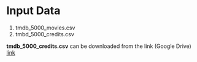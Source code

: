 # Input Data
1. tmdb_5000_movies.csv
2. tmbd_5000_credits.csv

**tmdb_5000_credits.csv** can be downloaded from the link (Google Drive)  
[link](https://drive.google.com/file/d/1IBrZmfSu2cNbKffiL72OSfezqiEDETo2/view?usp=sharing)

